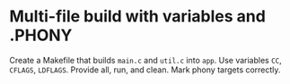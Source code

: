 # Multi-file build with variables and .PHONY                    

Create a Makefile that builds `main.c` and `util.c` into `app`. Use variables `CC`, `CFLAGS`, `LDFLAGS`. Provide all, run, and clean. Mark phony targets correctly.
   
